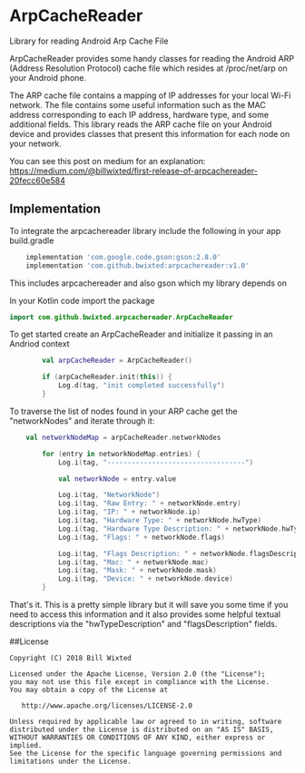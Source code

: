 # ArpCacheReader
Library for reading Android Arp Cache File

ArpCacheReader provides some handy classes for reading the Android ARP (Address Resolution Protocol) cache file which 
resides at /proc/net/arp on your Android phone. 

The ARP cache file contains a mapping of IP addresses for your local Wi-Fi network. The file contains some useful information
such as the MAC address corresponding to each IP address, hardware type, and some additional fields. This library
reads the ARP cache file on your Android device and provides classes that present this information for each node on
your network.

You can see this post on medium for an explanation: https://medium.com/@billwixted/first-release-of-arpcachereader-20fecc60e584

## Implementation

To integrate the arpcachereader library include the following in your app build.gradle

```groovy
    implementation 'com.google.code.gson:gson:2.8.0'
    implementation 'com.github.bwixted:arpcachereader:v1.0'
```

This includes arpcachereader and also gson which my library depends on

In your Kotlin code import the package

```kotlin
import com.github.bwixted.arpcachereader.ArpCacheReader
```

To get started create an ArpCacheReader and initialize it passing in an Andriod context

```kotlin
        val arpCacheReader = ArpCacheReader()

        if (arpCacheReader.init(this)) {
            Log.d(tag, "init completed successfully")
        }
```

To traverse the list of nodes found in your ARP cache get the "networkNodes" and iterate through it:

```kotlin
    val networkNodeMap = arpCacheReader.networkNodes

        for (entry in networkNodeMap.entries) {
            Log.i(tag, "----------------------------------")

            val networkNode = entry.value

            Log.i(tag, "NetworkNode")
            Log.i(tag, "Raw Entry: " + networkNode.entry)
            Log.i(tag, "IP: " + networkNode.ip)
            Log.i(tag, "Hardware Type: " + networkNode.hwType)
            Log.i(tag, "Hardware Type Description: " + networkNode.hwTypeDescription)
            Log.i(tag, "Flags: " + networkNode.flags)

            Log.i(tag, "Flags Description: " + networkNode.flagsDescription)
            Log.i(tag, "Mac: " + networkNode.mac)
            Log.i(tag, "Mask: " + networkNode.mask)
            Log.i(tag, "Device: " + networkNode.device)
        }

```

That's it. This is a pretty simple library but it will save you some time if you need to access this information and it also provides some helpful textual descriptions via the "hwTypeDescription" and "flagsDescription" fields.


##License

    Copyright (C) 2018 Bill Wixted

    Licensed under the Apache License, Version 2.0 (the "License");
    you may not use this file except in compliance with the License.
    You may obtain a copy of the License at

       http://www.apache.org/licenses/LICENSE-2.0

    Unless required by applicable law or agreed to in writing, software
    distributed under the License is distributed on an "AS IS" BASIS,
    WITHOUT WARRANTIES OR CONDITIONS OF ANY KIND, either express or implied.
    See the License for the specific language governing permissions and
    limitations under the License.



